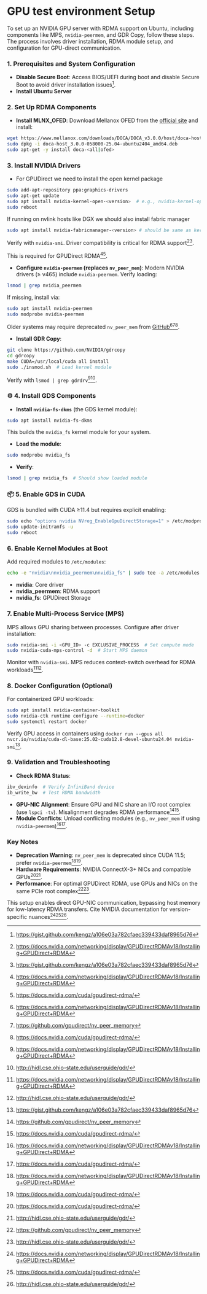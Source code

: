 
# GPU test environment Setup

To set up an NVIDIA GPU server with RDMA support on Ubuntu, including components like MPS, `nvidia-peermem`, and GDR Copy, follow these steps. The process involves driver installation, RDMA module setup, and configuration for GPU-direct communication.

### 1. **Prerequisites and System Configuration**

- **Disable Secure Boot**: Access BIOS/UEFI during boot and disable Secure Boot to avoid driver installation issues[^1_3].
- **Install Ubuntu Server**


### 2. **Set Up RDMA Components**

- **Install MLNX_OFED**:
Download Mellanox OFED from the [official site](https://www.mellanox.com/products/infiniband-drivers/linux/mlnx_ofed) and install:

```bash
wget https://www.mellanox.com/downloads/DOCA/DOCA_v3.0.0/host/doca-host_3.0.0-058000-25.04-ubuntu2404_amd64.deb
sudo dpkg -i doca-host_3.0.0-058000-25.04-ubuntu2404_amd64.deb
sudo apt-get -y install doca-<all|ofed>
```


### 3. **Install NVIDIA Drivers**
- For GPUDirect we need to install the open kernel package

```bash
sudo add-apt-repository ppa:graphics-drivers
sudo apt-get update
sudo apt install nvidia-kernel-open-<version>  # e.g., nvidia-kernel-open-575
sudo reboot
```

If running on nvlink hosts like DGX we should also install fabric manager
```bash
sudo apt install nvidia-fabricmanager-<version> # should be same as kernel version nvidia-fabricmanager-575
```

Verify with `nvidia-smi`. Driver compatibility is critical for RDMA support[^1_1][^1_3].


This is required for GPUDirect RDMA[^1_1][^1_4].
- **Configure `nvidia-peermem` (replaces `nv_peer_mem`)**:
Modern NVIDIA drivers (≥ v465) include `nvidia-peermem`. Verify loading:

```bash
lsmod | grep nvidia_peermem
```

If missing, install via:

```bash
sudo apt install nvidia-peermem
sudo modprobe nvidia-peermem
```

Older systems may require deprecated `nv_peer_mem` from [GitHub](https://github.com/gpudirect/nv_peer_memory)[^1_1][^1_2][^1_4].
- **Install GDR Copy**:

```bash
git clone https://github.com/NVIDIA/gdrcopy
cd gdrcopy
make CUDA=/usr/local/cuda all install
sudo ./insmod.sh  # Load kernel module
```

Verify with `lsmod | grep gdrdrv`[^1_1][^1_5].

### ⚙️ 4. **Install GDS Components**

- **Install `nvidia-fs-dkms`** (the GDS kernel module):

```bash
sudo apt install nvidia-fs-dkms
```

This builds the `nvidia_fs` kernel module for your system.
- **Load the module**:

```bash
sudo modprobe nvidia_fs
```

- **Verify**:

```bash
lsmod | grep nvidia_fs  # Should show loaded module
```

### 📦 5. **Enable GDS in CUDA**

GDS is bundled with CUDA ≥11.4 but requires explicit enabling:

```bash
sudo echo "options nvidia NVreg_EnableGpuDirectStorage=1" > /etc/modprobe.d/nvidia-gds.conf
sudo update-initramfs -u
sudo reboot
```

### 6. **Enable Kernel Modules at Boot**

Add required modules to `/etc/modules`:

```bash
echo -e "nvidia\nnvidia_peermem\nnvidia_fs" | sudo tee -a /etc/modules
```

- **nvidia**: Core driver
- **nvidia_peermem**: RDMA support
- **nvidia_fs**: GPUDirect Storage


### 7. **Enable Multi-Process Service (MPS)**

MPS allows GPU sharing between processes. Configure after driver installation:

```bash
sudo nvidia-smi -i <GPU_ID> -c EXCLUSIVE_PROCESS  # Set compute mode
sudo nvidia-cuda-mps-control -d  # Start MPS daemon
```

Monitor with `nvidia-smi`. MPS reduces context-switch overhead for RDMA workloads[^1_1][^1_5].

### 8. **Docker Configuration (Optional)**

For containerized GPU workloads:

```bash
sudo apt install nvidia-container-toolkit
sudo nvidia-ctk runtime configure --runtime=docker
sudo systemctl restart docker
```

Verify GPU access in containers using `docker run --gpus all nvcr.io/nvidia/cuda-dl-base:25.02-cuda12.8-devel-ubuntu24.04 nvidia-smi`[^1_3].

### 9. **Validation and Troubleshooting**

- **Check RDMA Status**:

```bash
ibv_devinfo  # Verify InfiniBand device
ib_write_bw  # Test RDMA bandwidth
```

- **GPU-NIC Alignment**:
Ensure GPU and NIC share an I/O root complex (use `lspci -tv`). Misalignment degrades RDMA performance[^1_2][^1_4].
- **Module Conflicts**:
Unload conflicting modules (e.g., `nv_peer_mem` if using `nvidia-peermem`)[^1_1][^1_4].


### Key Notes

- **Deprecation Warning**: `nv_peer_mem` is deprecated since CUDA 11.5; prefer `nvidia-peermem`[^1_1][^1_4].
- **Hardware Requirements**: NVIDIA ConnectX-3+ NICs and compatible GPUs[^1_4][^1_5].
- **Performance**: For optimal GPUDirect RDMA, use GPUs and NICs on the same PCIe root complex[^1_2][^1_5].

This setup enables direct GPU-NIC communication, bypassing host memory for low-latency RDMA transfers. Cite NVIDIA documentation for version-specific nuances[^1_1][^1_4][^1_5].


[^1_1]: https://docs.nvidia.com/networking/display/GPUDirectRDMAv18/Installing+GPUDirect+RDMA

[^1_2]: https://github.com/gpudirect/nv_peer_memory

[^1_3]: https://gist.github.com/kengz/a106e03a782cfaec339433daf8965d76

[^1_4]: https://docs.nvidia.com/cuda/gpudirect-rdma/

[^1_5]: http://hidl.cse.ohio-state.edu/userguide/gdr/

[^1_6]: https://github.com/openucx/ucx/blob/master/docs/source/faq.md

[^1_7]: https://conference.eresearch.edu.au/wp-content/uploads/2019/09/2019-eResearch_149_Testing-GPUDirect.pdf

[^1_8]: https://forums.developer.nvidia.com/t/internode-nvshmme-and-ib-problem/286552

[^1_9]: https://docs.nvidia.com/doca/archive/doca-v1.5.3/installation-guide-for-linux/index.html

[^1_10]: https://network.nvidia.com/pdf/prod_software/Ubuntu_20_04_Inbox_Driver_User_Manual.pdf

